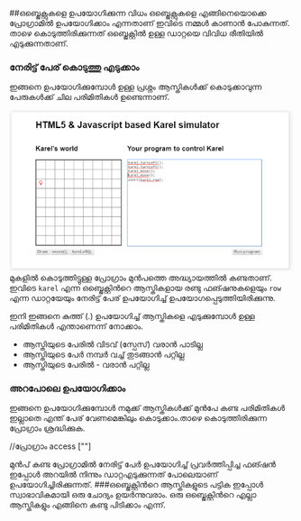 ##ഒബ്ജെക്റ്റുകളെ ഉപയോഗിക്കുന്ന വിധം
ഒബ്ജെക്റ്റുകളെ എങ്ങിനെയൊക്കെ പ്രോഗ്രാമില്‍ ഉപയോഗിക്കാം എന്നതാണ് ഇവിടെ നമ്മള്‍ കാണാന്‍ പോകുന്നത്. താഴെ കൊടുത്തിരിക്കുന്നത് ഒബ്ജെക്റ്റില്‍ ഉള്ള ഡാറ്റയെ വിവിധ രീതിയില്‍ എടുക്കുന്നതാണ്.
### നേരിട്ട് പേര് കൊടുത്തു എടുക്കാം

ഇങ്ങനെ ഉപയോഗിക്കുമ്പോള്‍ ഉള്ള പ്രശ്നം ആസ്തികള്‍ക്ക് കൊടുക്കാവുന്ന പേരുകള്‍ക്ക് ചില പരിമിതികള്‍ ഉണ്ടെന്നാണ്.

![ഡാറ്റ എടുക്കാന്‍](images/ch06/00/01-alertRow.PNG)
മുകളില്‍ കൊടുത്തിട്ടുള്ള പ്രോഗ്രാം മുന്‍പത്തെ അദ്ധ്യായത്തില്‍ കണ്ടതാണ്. ഇവിടെ `karel` എന്ന ഒബ്ജെക്റ്റിന്‍റെ ആസ്തികളായ  രണ്ടു ഫങ്ഷനുകളെയും `row` എന്ന ഡാറ്റയേയും നേരിട്ട് പേര് ഉപയോഗിച്ച് ഉപയോഗപ്പെടുത്തിയിരിക്കുന്നു.

ഇനി ഇങ്ങനെ കുത്ത് (.) ഉപയോഗിച്ച് ആസ്തികളെ എടുക്കുമ്പോള്‍ ഉള്ള പരിമിതികള്‍ എന്താണെന്ന് നോക്കാം. 
* ആസ്തിയുടെ പേരില്‍ വിടവ് (സ്പേസ്) വരാന്‍ പാടില്ല
* ആസ്തിയുടെ പേര്‍ നമ്പര്‍ വച്ച് തുടങ്ങാന്‍ പറ്റില്ല
* ആസ്തിയുടെ പേരില്‍ - വരാന്‍ പറ്റില്ല


### അറപോലെ ഉപയോഗിക്കാം
ഇങ്ങനെ ഉപയോഗിക്കുമ്പോള്‍ നമുക്ക് ആസ്തികള്‍ക്ക് മുന്‍പേ കണ്ട പരിമിതികള്‍ ഇല്ലാതെ എന്ത് പേര് വേണമെങ്കിലും കൊടുക്കാം.താഴെ കൊടുത്തിരിക്കുന്ന പ്രോഗ്രാം ശ്രദ്ധിക്കുക. 

//പ്രോഗ്രാം access [""] 

മുന്‍പ് കണ്ട പ്രോഗ്രാമില്‍ നേരിട്ട് പേര്‍ ഉപയോഗിച്ച് പ്രവര്‍ത്തിപ്പിച്ച ഫങ്ഷന്‍ ഇപ്പോള്‍ അറയില്‍ നിന്നും ഡാറ്റഎടുക്കുന്നത് പോലെയാണ് ഉപയോഗിച്ചിരിക്കുന്നത്.
###ഒബ്ജെക്റ്റിന്‍റെ ആസ്തികളുടെ പട്ടിക
ഇപ്പോള്‍ സ്വാഭാവികമായി ഒരു ചോദ്യം ഉയര്‍ന്നുവരാം. ഒരു ഒബ്ജെക്റ്റിന്‍റെ എല്ലാ ആസ്തികളും എങ്ങിനെ കണ്ടു പിടിക്കാം എന്ന്.

